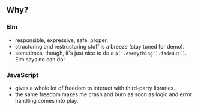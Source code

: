 ## Why?

### Elm
* responsible, expressive, safe, proper.
* structuring and restructuring stuff is a breeze (stay tuned for demo).
* sometimes, though, it's just nice to do a `$('.everything').fadeOut()`. Elm says no can do!

### JavaScript
* gives a whole lot of freedom to interact with third-party libraries.
* the same freedom makes me crash and burn as soon as logic and error handling comes into play.
